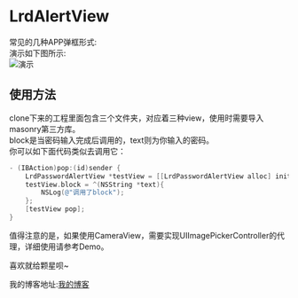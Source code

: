 # LrdAlertView
常见的几种APP弹框形式:<br>
演示如下图所示:<br>
![演示](http://lrdup888.qiniudn.com/%E5%B8%B8%E8%A7%81%E5%BC%B9%E7%AA%97%E6%95%88%E6%9E%9C.gif)

## 使用方法
clone下来的工程里面包含三个文件夹，对应着三种view，使用时需要导入masonry第三方库。<br>
block是当密码输入完成后调用的，text则为你输入的密码。<br>
你可以如下面代码类似去调用它：
```Objective-C
- (IBAction)pop:(id)sender {
    LrdPasswordAlertView *testView = [[LrdPasswordAlertView alloc] initWithFrame:self.view.bounds];
    testView.block = ^(NSString *text){
        NSLog(@"调用了block");
    };
    [testView pop];
}
```
值得注意的是，如果使用CameraView，需要实现UIImagePickerController的代理，详细使用请参考Demo。

喜欢就给颗星呗~ 

我的博客地址:[我的博客](http://www.lrdup.net "键盘上的舞者")
